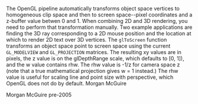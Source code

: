The OpenGL pipeline automatically transforms object space vertices to homogeneous clip space
and then to screen space--pixel coordinates and a z-buffer value betwen 0 and 1. When
combining 2D and 3D rendering, you need to perform that transformation manually. Two example
applications are finding the 3D ray corresponding to a 2D mouse position and the location at
which to render 2D text over 3D vertices. The `glToScreen` function transforms an
object space point to screen space using the current `GL_MODELVIEW` and `GL_PROJECTION`
matrices. The resulting xy values are in pixels, the z value is on the glDepthRange scale,
which defaults to [0, 1]), and the w value contains rhw. The rhw value is -1/z for camera space
z (note that a true mathematical projection gives w = 1 instead.) The rhw value is useful for
scaling line and point size with perspective, which OpenGL does not do by default. Morgan
McGuire

Morgan McGuire pre-2005

